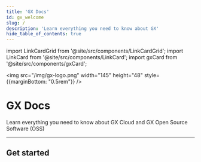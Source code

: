 ```yaml
---
title: 'GX Docs'
id: gx_welcome
slug: /
description: 'Learn everything you need to know about GX'
hide_table_of_contents: true
---
```


import LinkCardGrid from '@site/src/components/LinkCardGrid';
import LinkCard from '@site/src/components/LinkCard';
import gxCard from '@site/src/components/gxCard';


<img src="/img/gx-logo.png" width="145" height="48" style={{marginBottom: "0.5rem"}} />

# GX Docs

<p className="DocItem__header-description">Learn everything you need to know about GX Cloud and GX Open Source Software (OSS)</p>

---

<gxCard />

## Get started

<LinkCardGrid>
  <LinkCard topIcon label="Get started with GX Cloud" description="The same great features and functionality as GX OSS in a more accessible format." href="/cloud/setup/setup_cloud" icon="/img/cloud_storage.svg" />
  <LinkCard topIcon label="Get started with GX OSS" description="Get started with our original offering." href="/docs/guides/setup/get_started_lp" icon="/img/oss_icon.svg" />
  <LinkCard topIcon label="GX API" description="View our available APIs." href="" icon="/img/api_icon.svg" />
  <LinkCard topIcon label="Learn" description="Use tutorials and conceptual topics to learn everything you need to know about GX features and functionality." href="" icon="/img/overview_icon.svg" />
</LinkCardGrid>